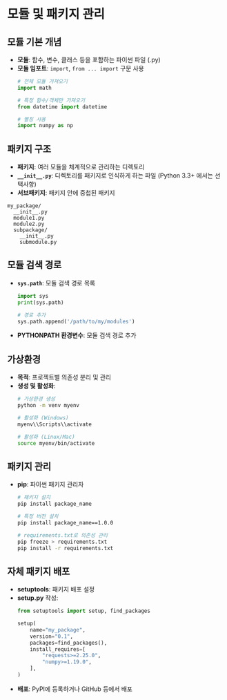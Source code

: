 # 모듈 및 패키지 관리

## 모듈 기본 개념
- **모듈**: 함수, 변수, 클래스 등을 포함하는 파이썬 파일 (.py)
- **모듈 임포트**: `import`, `from ... import` 구문 사용
  ```python
  # 전체 모듈 가져오기
  import math
  
  # 특정 함수/객체만 가져오기
  from datetime import datetime
  
  # 별칭 사용
  import numpy as np
  ```

## 패키지 구조
- **패키지**: 여러 모듈을 체계적으로 관리하는 디렉토리
- **`__init__.py`**: 디렉토리를 패키지로 인식하게 하는 파일 (Python 3.3+ 에서는 선택사항)
- **서브패키지**: 패키지 안에 중첩된 패키지

```
my_package/
  __init__.py
  module1.py
  module2.py
  subpackage/
    __init__.py
    submodule.py
```

## 모듈 검색 경로
- **`sys.path`**: 모듈 검색 경로 목록
  ```python
  import sys
  print(sys.path)
  
  # 경로 추가
  sys.path.append('/path/to/my/modules')
  ```
- **PYTHONPATH 환경변수**: 모듈 검색 경로 추가

## 가상환경
- **목적**: 프로젝트별 의존성 분리 및 관리
- **생성 및 활성화**:
  ```bash
  # 가상환경 생성
  python -m venv myenv
  
  # 활성화 (Windows)
  myenv\\Scripts\\activate
  
  # 활성화 (Linux/Mac)
  source myenv/bin/activate
  ```

## 패키지 관리
- **pip**: 파이썬 패키지 관리자
  ```bash
  # 패키지 설치
  pip install package_name
  
  # 특정 버전 설치
  pip install package_name==1.0.0
  
  # requirements.txt로 의존성 관리
  pip freeze > requirements.txt
  pip install -r requirements.txt
  ```

## 자체 패키지 배포
- **setuptools**: 패키지 배포 설정
- **setup.py** 작성:
  ```python
  from setuptools import setup, find_packages
  
  setup(
      name="my_package",
      version="0.1",
      packages=find_packages(),
      install_requires=[
          "requests>=2.25.0",
          "numpy>=1.19.0",
      ],
  )
  ```
- **배포**: PyPI에 등록하거나 GitHub 등에서 배포
